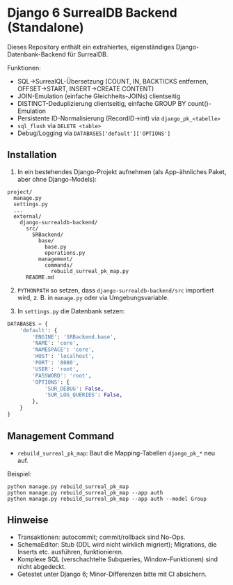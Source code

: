 # Django 6 SurrealDB Backend (Standalone)

Dieses Repository enthält ein extrahiertes, eigenständiges Django-Datenbank-Backend für SurrealDB.

Funktionen:
- SQL→SurrealQL-Übersetzung (COUNT, IN, BACKTICKS entfernen, OFFSET→START, INSERT→CREATE CONTENT)
- JOIN-Emulation (einfache Gleichheits-JOINs) clientseitig
- DISTINCT-Deduplizierung clientseitig, einfache GROUP BY count()-Emulation
- Persistente ID-Normalisierung (RecordID→int) via `django_pk_<tabelle>`
- `sql_flush` via `DELETE <table>`
- Debug/Logging via `DATABASES['default']['OPTIONS']`

## Installation

1) In ein bestehendes Django-Projekt aufnehmen (als App-ähnliches Paket, aber ohne Django-Models):

```
project/
  manage.py
  settings.py
  ...
  external/
    django-surrealdb-backend/
      src/
        SRBackend/
          base/
            base.py
            operations.py
          management/
            commands/
              rebuild_surreal_pk_map.py
      README.md
```

2) `PYTHONPATH` so setzen, dass `django-surrealdb-backend/src` importiert wird, z. B. in `manage.py` oder via Umgebungsvariable.

3) In `settings.py` die Datenbank setzen:

```python
DATABASES = {
    'default': {
        'ENGINE': 'SRBackend.base',
        'NAME': 'core',
        'NAMESPACE': 'core',
        'HOST': 'localhost',
        'PORT': '8080',
        'USER': 'root',
        'PASSWORD': 'root',
        'OPTIONS': {
            'SUR_DEBUG': False,
            'SUR_LOG_QUERIES': False,
        },
    }
}
```

## Management Command

- `rebuild_surreal_pk_map`: Baut die Mapping-Tabellen `django_pk_*` neu auf.

Beispiel:
```
python manage.py rebuild_surreal_pk_map
python manage.py rebuild_surreal_pk_map --app auth
python manage.py rebuild_surreal_pk_map --app auth --model Group
```

## Hinweise

- Transaktionen: autocommit; commit/rollback sind No-Ops.
- SchemaEditor: Stub (DDL wird nicht wirklich migriert); Migrations, die Inserts etc. ausführen, funktionieren.
- Komplexe SQL (verschachtelte Subqueries, Window-Funktionen) sind nicht abgedeckt.
- Getestet unter Django 6; Minor-Differenzen bitte mit CI absichern.
